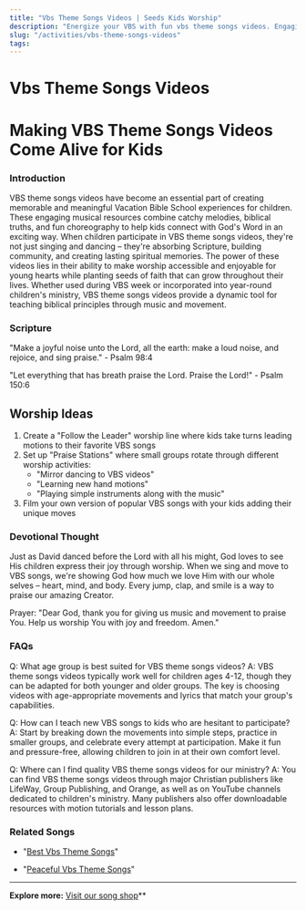 ```yaml
---
title: "Vbs Theme Songs Videos | Seeds Kids Worship"
description: "Energize your VBS with fun vbs theme songs videos. Engaging worship music and activities for summer children's ministry."
slug: "/activities/vbs-theme-songs-videos"
tags:
---
```


# Vbs Theme Songs Videos

# Making VBS Theme Songs Videos Come Alive for Kids

### Introduction
VBS theme songs videos have become an essential part of creating memorable and meaningful Vacation Bible School experiences for children. These engaging musical resources combine catchy melodies, biblical truths, and fun choreography to help kids connect with God's Word in an exciting way. When children participate in VBS theme songs videos, they're not just singing and dancing – they're absorbing Scripture, building community, and creating lasting spiritual memories. The power of these videos lies in their ability to make worship accessible and enjoyable for young hearts while planting seeds of faith that can grow throughout their lives. Whether used during VBS week or incorporated into year-round children's ministry, VBS theme songs videos provide a dynamic tool for teaching biblical principles through music and movement.

### Scripture
"Make a joyful noise unto the Lord, all the earth: make a loud noise, and rejoice, and sing praise." - Psalm 98:4

"Let everything that has breath praise the Lord. Praise the Lord!" - Psalm 150:6

## Worship Ideas
1. Create a "Follow the Leader" worship line where kids take turns leading motions to their favorite VBS songs
2. Set up "Praise Stations" where small groups rotate through different worship activities:
   - "Mirror dancing to VBS videos"
   - "Learning new hand motions"
   - "Playing simple instruments along with the music"
3. Film your own version of popular VBS songs with your kids adding their unique moves

### Devotional Thought
Just as David danced before the Lord with all his might, God loves to see His children express their joy through worship. When we sing and move to VBS songs, we're showing God how much we love Him with our whole selves – heart, mind, and body. Every jump, clap, and smile is a way to praise our amazing Creator.

Prayer: "Dear God, thank you for giving us music and movement to praise You. Help us worship You with joy and freedom. Amen."

### FAQs
Q: What age group is best suited for VBS theme songs videos?
A: VBS theme songs videos typically work well for children ages 4-12, though they can be adapted for both younger and older groups. The key is choosing videos with age-appropriate movements and lyrics that match your group's capabilities.

Q: How can I teach new VBS songs to kids who are hesitant to participate?
A: Start by breaking down the movements into simple steps, practice in smaller groups, and celebrate every attempt at participation. Make it fun and pressure-free, allowing children to join in at their own comfort level.

Q: Where can I find quality VBS theme songs videos for our ministry?
A: You can find VBS theme songs videos through major Christian publishers like LifeWay, Group Publishing, and Orange, as well as on YouTube channels dedicated to children's ministry. Many publishers also offer downloadable resources with motion tutorials and lesson plans.

### Related Songs

- "[Best Vbs Theme Songs](/activities/best-vbs-theme-songs/)"

- "[Peaceful Vbs Theme Songs](/activities/peaceful-vbs-theme-songs/)"

---

**Explore more:** [Visit our song shop](https://seedskidsworship.com/shop)**

<!-- Schema Markup -->
<script type="application/ld+json">
{
  "@context": "https://schema.org",
  "@type": "MusicRecording",
  "name": "Vbs Theme Songs Videos",
  "byArtist": {
    "@type": "MusicGroup",
    "name": "Seeds Kids Worship"
  },
  "isFamilyFriendly": true,
  "url": "https://seedskidsworship.com/activities/vbs-theme-songs-videos/"
}
</script>